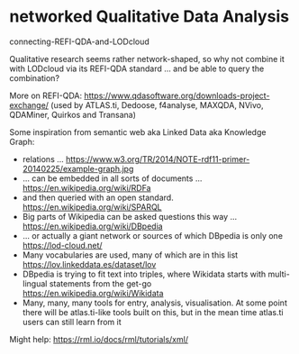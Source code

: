 # networked Qualitative Data Analysis

connecting-REFI-QDA-and-LODcloud

Qualitative research seems rather network-shaped, so why not combine it with LODcloud via its REFI-QDA standard 
... and be able to query the combination?

More on REFI-QDA: https://www.qdasoftware.org/downloads-project-exchange/ (used by ATLAS.ti, Dedoose, f4analyse, MAXQDA, NVivo, QDAMiner, Quirkos and Transana)

Some inspiration from semantic web aka Linked Data aka Knowledge Graph:
- relations ... https://www.w3.org/TR/2014/NOTE-rdf11-primer-20140225/example-graph.jpg
- ... can be embedded in all sorts of documents ... https://en.wikipedia.org/wiki/RDFa
- and then queried with an open standard. https://en.wikipedia.org/wiki/SPARQL
- Big parts of Wikipedia can be asked questions this way ... https://en.wikipedia.org/wiki/DBpedia
- ... or actually a giant network or sources of which DBpedia is only one https://lod-cloud.net/
- Many vocabularies are used, many of which are in this list https://lov.linkeddata.es/dataset/lov
- DBpedia is trying to fit text into triples, where Wikidata starts with multi-lingual statements from the get-go https://en.wikipedia.org/wiki/Wikidata
- Many, many, many tools for entry, analysis, visualisation. At some point there will be atlas.ti-like tools built on this, but in the mean time atlas.ti users can still learn from it

Might help: https://rml.io/docs/rml/tutorials/xml/
